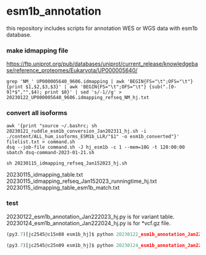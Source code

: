 # esm1b_annotation
this repository includes scripts for annotation WES or WGS data with esm1b database.

### make idmapping file 
https://ftp.uniprot.org/pub/databases/uniprot/current_release/knowledgebase/reference_proteomes/Eukaryota/UP000005640/  
```shell
grep 'NM_' UP000005640_9606.idmapping | awk 'BEGIN{FS="\t";OFS="\t"} {print $1,$2,$3,$3}' | awk 'BEGIN{FS="\t";OFS="\t"} {sub(".[0-9]*$","",$4); print $0}' | sed 's/-1//g' > 20230122_UP000005640_9606.idmapping_refseq_NM_hj.txt
```
### convert all isoforms 
```shell
awk '{print "source ~/.bashrc; sh 20230121_ruddle_esm1b_conversion_Jan202311_hj.sh -i ./content/ALL_hum_isoforms_ESM1b_LLR/"$1" -o esm1b_converted"}' filelist.txt > command.sh
dsq --job-file command.sh -J hj_esm1b -c 1 --mem=10G -t 120:00:00
sbatch dsq-command-2023-01-21.sh
```


```shell
sh 20230115_idmapping_refseq_Jan152023_hj.sh
```
20230115_idmapping_table.txt  
20230115_idmapping_refseq_Jan152023_runningtime_hj.txt  
20230115_idmapping_table_esm1b_match.txt  

### test
20230122_esm1b_annotation_Jan222023_hj.py is for variant table.  
20230124_esm1b_annotation_Jan222024_hj.py is for *vcf.gz file.  

```python
(py3.7)[jc2545@c15n08 esm1b_hj]$ python 20230122_esm1b_annotation_Jan222023_hj.py thy_genome_calls_pass_n17_decomposed_normalized_anno.hg19_multianno_0.001_REVEL_plDiff8_dom_variant_removeDup.txt esm1b_converted uniprot_id/20230122_UP000005640_9606.idmapping_refseq_NM_hj.txt

(py3.7)[jc2545@c25n09 esm1b_hj]$ python 20230124_esm1b_annotation_Jan222024_hj.py ../thyroiditis/thy_genome_calls_pass_n17_decomposed_normalized_anno.hg19_multianno.vcf.gz ./esm1b_converted uniprot_id/20230122_UP000005640_9606.idmapping_refseq_NM_hj.txt
```

